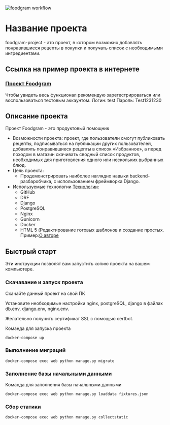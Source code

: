![foodgram workflow](https://github.com/Sergey-Aleksandrovich/foodgram-project/workflows/foodgram%20workflow/badge.svg)
# Название проекта

foodgram-project - это проект, в котором возможно добавлять понравившиеся рецепты в покупки и получать список с необходимыми ингредиентами.

## Ссылка на пример проекта в интернете

### [Проект Foodgram](https://test-recipes.tk/?breakfast=True&lunch=True&dinner=True)

Чтобы увидеть весь функционал рекомендую зарегестрироваться или воспользоваться тестовым аккаунтом.
Логин: test Пароль: Test1231230

## Описание проекта

Проект Foodgram - это продуктовый помощник 

* Возможности проекта: проект, где пользователи смогут публиковать рецепты, подписываться на публикации других пользователей, добавлять понравившиеся рецепты в список «Избранное», а перед походом в магазин скачивать сводный список продуктов, необходимых для приготовления одного или нескольких выбранных блюд.
* Цель проекта:
   - Продемонстрировать наиболее наглядно навыки backend-разбаробчика, с использованием фреймворка Django.
* Используемые технологии [Технологии](https://test-recipes.tk/about/tech/):
   - GitHub
   - DRF
   - Django
   - PostgreSQL
   - Nginx
   - Gunicorn
   - Docker
   - HTML 5 (Редактирование готовых шаблонов и создание простых. Пример:[О авторе](https://test-recipes.tk/about/author/)

## Быстрый старт

Эти инструкции позволят вам запустить копию проекта на вашем компьютере.

### Скачавание и запуск проекта

Скачайте данный проект на свой ПК

Установите необходимые настройки nginx, postgreSQL, django в файлах db.env, django.env, nginx.env.

Желательно получить сертификат SSL c помощью certbot.

Команда для запуска проекта
 
```
docker-compose up
```

### Выполнение миграций

```
docker-compose exec web python manage.py migrate
```

### Заполнение базы начальными данными

Команда для заполнения базы начальными данными

```
docker-compose exec web python manage.py loaddata fixtures.json
```

### Сбор статики

```
docker-compose exec web python manage.py collectstatic
```

